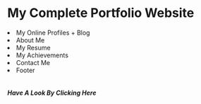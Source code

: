 <h1>My Complete Portfolio Website</h1>
<li>My Online Profiles + Blog</li>
<li>About Me</li>
<li>My Resume</li>
<li>My Achievements</li>
<li>Contact Me</li>
<li>Footer</li>
<br>
<br>
<a href="https://kanha412.github.io/" style="text-decoration:none;" target="_blank"><i><b>Have A Look By Clicking Here</b></i></a>
